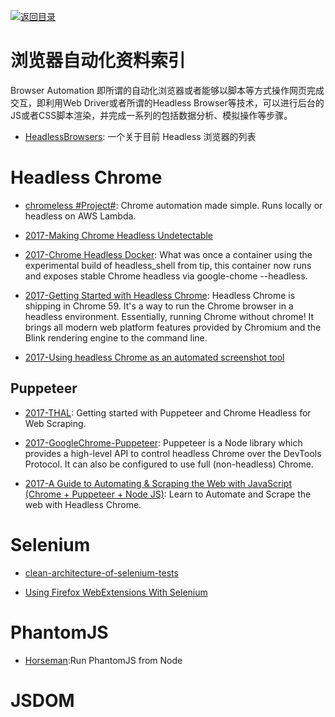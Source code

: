 [![返回目录](https://parg.co/UGo)](https://parg.co/b4z) 
 
 

# 浏览器自动化资料索引

Browser Automation 即所谓的自动化浏览器或者能够以脚本等方式操作网页完成交互，即利用Web Driver或者所谓的Headless Browser等技术，可以进行后台的JS或者CSS脚本渲染，并完成一系列的包括数据分析、模拟操作等步骤。

- [HeadlessBrowsers](https://github.com/dhamaniasad/HeadlessBrowsers): 一个关于目前 Headless 浏览器的列表
 
# Headless Chrome

- [chromeless #Project#](https://github.com/graphcool/chromeless): Chrome automation made simple. Runs locally or headless on AWS Lambda.

- [2017-Making Chrome Headless Undetectable](https://intoli.com/blog/making-chrome-headless-undetectable/)

- [2017-Chrome Headless Docker](https://hub.docker.com/r/justinribeiro/chrome-headless/): What was once a container using the experimental build of headless_shell from tip, this container now runs and exposes stable Chrome headless via google-chome --headless.

- [2017-Getting Started with Headless Chrome](https://parg.co/btk): Headless Chrome is shipping in Chrome 59. It's a way to run the Chrome browser in a headless environment. Essentially, running Chrome without chrome! It brings all modern web platform features provided by Chromium and the Blink rendering engine to the command line.

- [2017-Using headless Chrome as an automated screenshot tool](https://parg.co/btL)

## Puppeteer

- [2017-THAL](https://github.com/emadehsan/thal): Getting started with Puppeteer and Chrome Headless for Web Scraping.

- [2017-GoogleChrome-Puppeteer](https://github.com/GoogleChrome/puppeteer): Puppeteer is a Node library which provides a high-level API to control headless Chrome over the DevTools Protocol. It can also be configured to use full (non-headless) Chrome.

- [2017-A Guide to Automating & Scraping the Web with JavaScript (Chrome + Puppeteer + Node JS)](https://parg.co/US1): Learn to Automate and Scrape the web with Headless Chrome.

# Selenium

- [clean-architecture-of-selenium-tests](http://ovaraksin.blogspot.jp/2016/04/clean-architecture-of-selenium-tests.html)

- [Using Firefox WebExtensions With Selenium](https://intoli.com/blog/firefox-extensions-with-selenium/)

# PhantomJS

- [Horseman](https://github.com/johntitus/node-horseman):Run PhantomJS from Node

# JSDOM

